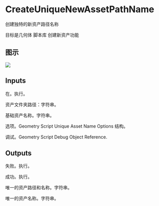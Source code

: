 # CreateUniqueNewAssetPathName

创建独特的新资产路径名称

目标是几何体 脚本库 创建新资产功能

## 图示

![]($-20221218-19101104.png)

## Inputs

在。执行。

资产文件夹路径：字符串。

基础资产名称。字符串。

选项。Geometry Script Unique Asset Name Options 结构。

调试。Geometry Script Debug Object Reference.  

## Outputs

失败。执行。

成功。执行。

唯一的资产路径和名称。字符串。

唯一的资产名称。字符串。
